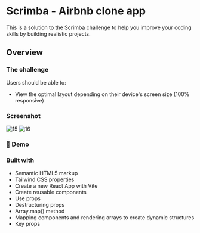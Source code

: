 # Scrimba - Airbnb clone app

This is a solution to the Scrimba challenge to help you improve your coding skills by building realistic projects. 

## Overview

### The challenge

Users should be able to:

- View the optimal layout depending on their device's screen size (100% responsive)

### Screenshot

![15](https://user-images.githubusercontent.com/110137453/230795002-ecfb14e7-7c32-4e85-99a1-a739de213fe5.jpg)
![16](https://user-images.githubusercontent.com/110137453/230795008-e8ae9883-f67c-4ce8-8db8-1143293dcd80.jpg)

### 🚀 Demo

### Built with

- Semantic HTML5 markup
- Tailwind CSS properties
- Create a new React App with Vite
- Create reusable components
- Use props
- Destructuring props
- Array.map() method
- Mapping components and rendering arrays to create dynamic structures
- Key props
